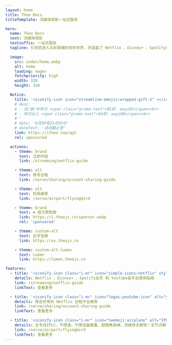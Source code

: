 ```yaml
---
layout: home
title: Theo Docs
titleTemplate: 流媒体观影一站式服务

hero:
  name: Theo Docs
  text: 流媒体观影
  textsuffix: 一站式服务
  tagline: 引领您进入五彩斑斓的视听世界，并涵盖了 Netflix 、Disney+ 、Spotify会员 和 YouTube会员 的精彩领域

  image:
    src: index/home.webp
    alt: home
    loading: eager
    fetchpriority: high
    width: 320
    height: 320

  Notice:
    title: '<iconify-icon icon="streamline-emojis:wrapped-gift-2" ></iconify-icon> <span class="promo-title"> 青云梯 最具性价比IPLC专线!</span>'
    # desc: '
    # · 月/季/半年付 <span class="promo-text">85折: wuyi85</span><br>
    # · 年付以上 <span class="promo-text">64折: wuyi80</span><br>
    # '
    # date: '6月30号23点59分'
    # dateText: '活动截止至'
    link: https://itheo.top/qyt
    rel: sponsored

  actions:
    - theme: brand
      text: 立即开始
      link: /streaming/netflix-guide

    - theme: alt
      text: 账号合租
      link: /serve/sharing/account-sharing-guide

    - theme: alt
      text: 机场推荐
      link: /serve/airport/flyingbird

    - theme: brand
      text: ❤️ 成为赞助商
      link: https://i.theojs.cn/sponsor.webp
      rel: 'sponsored'

    - theme: custom-alt
      text: 玄学宝典
      link: https://xx.theojs.cn

    - theme: custom-alt-lumen
      text: Lumen
      link: https://lumen.theojs.cn

features:
  - title: '<iconify-icon class="i-mr" icon="simple-icons:netflix" style="color:#E50914" alt="netflix"></iconify-icon>流媒体观影'
    details: Netflix 、Disney+ 、Spotify会员 和 YouTube各平台使用指南
    link: /streaming/netflix-guide
    linkText: 查看更多

  - title: '<iconify-icon class="i-mr" icon="logos:youtube-icon" alt="youtube"></iconify-icon>合租平台'
    details: 稳定好用的 Netflix 合租平台推荐
    link: /serve/sharing/account-sharing-guide
    linkText: 查看更多

  - title: '<iconify-icon class="i-mr" icon="twemoji:airplane" alt="IPLC"></iconify-icon>优质线路'
    details: 全专线IPLC，不限速，不限设备数量，超稳晚高峰，流媒体全解锁！全节点解锁chatgpt！
    link: /serve/airport/flyingbird
    linkText: 查看更多
---
```


<Home />
